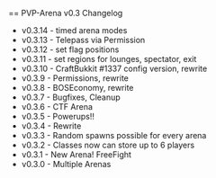 == PVP-Arena v0.3 Changelog

* v0.3.14 - timed arena modes
* v0.3.13 - Telepass via Permission
* v0.3.12 - set flag positions
* v0.3.11 - set regions for lounges, spectator, exit
* v0.3.10 - CraftBukkit #1337 config version, rewrite
* v0.3.9 - Permissions, rewrite
* v0.3.8 - BOSEconomy, rewrite
* v0.3.7 - Bugfixes, Cleanup
* v0.3.6 - CTF Arena
* v0.3.5 - Powerups!!
* v0.3.4 - Rewrite
* v0.3.3 - Random spawns possible for every arena
* v0.3.2 - Classes now can store up to 6 players
* v0.3.1 - New Arena! FreeFight
* v0.3.0 - Multiple Arenas